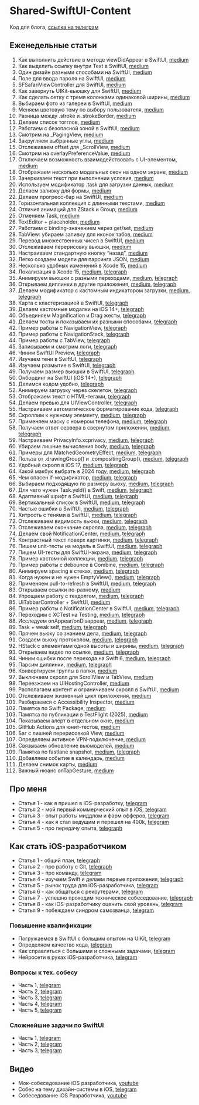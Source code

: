 # Shared-SwiftUI-Content
Код для блога, [ссылка на телеграм](https://t.me/easy_dev991)

## Еженедельные статьи

1. Как выполнить действие в методе viewDidAppear в SwiftUI, [medium](https://oleg991.medium.com/f205bb214eea)
2. Как выделить ссылку внутри Text в SwiftUI, [medium](https://oleg991.medium.com/f0f689c20b0d)
3. Один дизайн разными способами на SwiftUI, [medium](https://oleg991.medium.com/4d3ebf33f237)
4. Поле для ввода пароля на SwiftUI, [medium](https://oleg991.medium.com/bedbeeda1db6)
5. SFSafariViewController для SwiftUI, [medium](https://oleg991.medium.com/7c3efc84fb63)
6. Как завернуть UIKit-вьюшку для SwiftUI, [medium](https://oleg991.medium.com/5411e2a6ca37)
7. Как сделать сетку с тремя колонками одинаковой ширины, [medium](https://oleg991.medium.com/b906f6ddbd98)
8. Выбираем фото из галереи в SwiftUI, [medium](https://oleg991.medium.com/7b71191ad6ca)
9. Меняем цветовую тему по выбору пользователя, [medium](https://oleg991.medium.com/3e748d9cfeab)
10. Разница между .stroke и .strokeBorder, [medium](https://oleg991.medium.com/bc1a9858ee0d)
11. Делаем список тогглов, [medium](https://oleg991.medium.com/2750d6f8020c)
12. Работаем с безопасной зоной в SwiftUI, [medium](https://oleg991.medium.com/a9df69dc011f)
13. Смотрим на _PagingView, [medium](https://oleg991.medium.com/362b5e9f3618)
14. Закругляем выбранные углы, [medium](https://oleg991.medium.com/4e40dd475253)
15. Отслеживаем offset для _ScrollView, [medium](https://oleg991.medium.com/8ddbc57b5120)
16. Смотрим на overlayPreferenceValue, [medium](https://oleg991.medium.com/2af4d260d2d6)
17. Отключаем возможность взаимодействовать с UI-элементом, [medium](https://oleg991.medium.com/fc77f82daa73)
18. Отображаем несколько модальных окон на одном экране, [medium](https://oleg991.medium.com/8cfc4a1155b2)
19. Зачеркиваем текст при выполнении условия, [medium](https://oleg991.medium.com/a10f181352b2)
20. Используем модификатор .task для загрузки данных, [medium](https://oleg991.medium.com/d093a4e719b7)
21. Делаем заливку для формы, [medium](https://oleg991.medium.com/55b4ea5c707d)
22. Делаем прогресс-бар на SwiftUI, [medium](https://oleg991.medium.com/69420393932b)
23. Горизонтальная коллекция с длинными текстами, [medium](https://oleg991.medium.com/f0db4529748b)
24. Отличия анимаций для ZStack и Group, [medium](https://oleg991.medium.com/a85a87719cb1)
25. Отменяем Task, [medium](https://oleg991.medium.com/83a445452c2f)
26. TextEditor + placeholder, [medium](https://oleg991.medium.com/f74deb3f143d)
27. Работаем с binding-значением через get/set, [medium](https://oleg991.medium.com/e6f195f60adb)
28. TabView: убираем заливку для иконок табов, [medium](https://oleg991.medium.com/80624f2894af)
29. Перевод множественных чисел в SwiftUI, [medium](https://oleg991.medium.com/abba83455784)
30. Отслеживаем перерисовку вьюшки, [medium](https://oleg991.medium.com/e18454503e70)
31. Настраиваем стандартную кнопку “назад”, [medium](https://oleg991.medium.com/c3b8859442b7)
32. Легко создаем модели для парсинга JSON, [medium](https://oleg991.medium.com/c1ab9503dc5a)
33. Несколько удобных изменений в Xcode 15, [medium](https://oleg991.medium.com/d1c4a3e801fb)
34. Локализация в Xcode 15, [medium](https://oleg991.medium.com/7e28016a6f99), [telegraph](https://telegra.ph/Lokalizaciya-v-Xcode-15-09-30)
35. Анимируем вьюшки с разными переходами, [medium](https://oleg991.medium.com/8c5611719fc7), [telegraph](https://telegra.ph/Animiruem-vyushki-s-raznymi-perehodami-10-07)
36. Открываем диплинки в другие приложения, [medium](https://oleg991.medium.com/d18c09e061c5), [telegraph](https://telegra.ph/Otkryvaem-diplinki-v-drugie-prilozheniya-10-14)
37. Делаем модификатор с кастомным индикатором загрузки, [medium](https://oleg991.medium.com/3c5075ed0129), [telegraph](https://telegra.ph/37-Delaem-modifikator-s-kastomnym-indikatorom-zagruzki-10-21)
38. Карта с кластеризацией в SwiftUI, [telegraph](https://telegra.ph/38-Karta-s-klasterizaciej-v-SwiftUI-10-28)
39. Делаем кастомные модалки на iOS 14+, [telegraph](https://telegra.ph/Delaem-kastomnye-modalki-na-iOS-14-11-04)
40. Объединяем Magnification и Drag жесты, [telegraph](https://telegra.ph/40-Obedinyaem-Magnification-i-Drag-zhesty-11-11)
41. Делаем тосты и показываем их разными способами, [telegraph](https://telegra.ph/41-Delaem-tosty-i-pokazyvaem-ih-raznymi-sposobami-11-18)
42. Пример работы с NavigationView, [telegraph](https://telegra.ph/42-Primer-raboty-s-NavigationView-11-25)
43. Пример работы с NavigationStack, [telegraph](https://telegra.ph/43-Primer-raboty-s-NavigationStack-12-02)
44. Пример работы с TabView, [telegraph](https://telegra.ph/44-Primer-raboty-s-TabView-12-09)
45. Записываем и смотрим логи, [telegraph](https://telegra.ph/45-Zapisyvaem-i-smotrim-logi-12-16)
46. Чиним SwiftUI Preview, [telegraph](https://telegra.ph/46-CHinim-SwiftUI-Preview-12-23)
47. Изучаем тени в SwiftUI, [telegraph](https://telegra.ph/47-Izuchaem-teni-v-SwiftUI-12-30)
48. Изучаем размытие в SwiftUI, [telegraph](https://telegra.ph/48-Izuchaem-razmytie-v-SwiftUI-01-06)
49. Получаем размер вьюшки в SwiftUI, [telegraph](https://telegra.ph/Poluchaem-razmer-vyushki-v-SwiftUI-01-13)
50. Онбординг на SwiftUI (iOS 14+), [telegraph](https://telegra.ph/50-Onbording-na-SwiftUI-iOS-14-01-20)
51. Делимся кодом удобно, [telegraph](https://telegra.ph/51-Delimsya-kodom-udobno-01-21)
52. Анимируем загрузку через скелетон, [telegraph](https://telegra.ph/52-Animiruem-zagruzku-cherez-skeleton-02-03)
53. Отображаем текст с HTML-тегами, [telegraph](https://telegra.ph/53-Otobrazhaem-tekst-s-HTML-tegami-02-10)
54. Делаем превью для UIViewController, [telegraph](https://telegra.ph/54-Delaem-prevyu-dlya-UIViewController-02-17)
55. Настраиваем автоматическое форматирование кода, [telegraph](https://telegra.ph/55-Nastraivaem-avto-formatirovanie-koda-02-23)
56. Скроллим к нужному элементу, [medium](https://oleg991.medium.com/2ee89ec6fbb5), [telegraph](https://telegra.ph/56-Skrollim-k-nuzhnomu-ehlementu-03-01)
57. Применяем маску с номером телефона, [medium](https://oleg991.medium.com/df8d7e1d0841), [telegraph](https://telegra.ph/57-Primenyaem-masku-s-nomerom-telefona-03-09)
58. Получаем ответ сервера в свернутом приложении, [medium](https://oleg991.medium.com/9fa9c2c69aa0), [telegraph](https://telegra.ph/58-Poluchaem-otvet-servera-v-svernutom-prilozhenii-03-16)
59. Настраиваем PrivacyInfo.xcprivacy, [medium](https://oleg991.medium.com/64b9b48a77fa), [telegraph](https://telegra.ph/59-Nastraivaem-PrivacyInfoxcprivacy-03-23)
60. Убираем лишние вычисления body, [medium](https://oleg991.medium.com/a9a9b83d1920), [telegraph](https://telegra.ph/60-Ubiraem-lishnie-vychisleniya-body-03-30)
61. Примеры для MatchedGeometryEffect, [medium](https://oleg991.medium.com/61d2da9380fa), [telegraph](https://telegra.ph/61-Primery-dlya-MatchedGeometryEffect-04-05)
62. Польза от .drawingGroup() и .compositingGroup(), [medium](https://oleg991.medium.com/b65b026d96dc), [telegraph](https://telegra.ph/62-Polza-ot-drawingGroup-i-compositingGroup-04-12)
63. Удобный скролл в iOS 17, [medium](https://oleg991.medium.com/5f190b359559), [telegraph](https://telegra.ph/63-Udobnyj-skroll-v-iOS-17-04-16)
64. Какой макбук выбрать в 2024 году, [medium](https://oleg991.medium.com/1296d29ed4b2), [telegraph](https://telegra.ph/64-Kakoj-makbuk-vybrat-v-2024-godu-04-19)
65. Чем опасен if-модификатор, [medium](https://oleg991.medium.com/66a70a23362a), [telegraph](https://telegra.ph/65-CHem-opasen-if-modifikator-04-26)
66. Выбираем подходящую по размеру вьюху, [medium](https://oleg991.medium.com/90958a4b8e4e), [telegraph](https://telegra.ph/66-Vybiraem-podhodyashchuyu-po-razmeru-vyuhu-05-08)
67. Для чего нужен Task.yeld() в Swift, [medium](https://oleg991.medium.com/626ee5d94734), [telegraph](https://telegra.ph/67Dlya-chego-nuzhen-Taskyeld-v-Swift-05-16)
68. Адаптивный шрифт в SwiftUI, [medium](https://oleg991.medium.com/d1ee5bb59203), [telegraph](https://telegra.ph/68-Adaptivnyj-shrift-v-SwiftUI-05-24)
69. Вертикальный список в SwiftUI, [medium](https://oleg991.medium.com/ef91e049c965), [telegraph](https://telegra.ph/69-Vertikalnyj-spisok-v-SwiftUI-05-30)
70. Частые ошибки в SwiftUI, [medium](https://oleg991.medium.com/76235f7455f6), [telegraph](https://telegra.ph/70-CHastye-oshibki-v-SwiftUI-06-05)
71. Хитрость с тенями в SwiftUI, [medium](https://oleg991.medium.com/5fcb8892b4e1), [telegraph](https://telegra.ph/71-Hitrost-s-tenyami-v-SwiftUI-06-10)
72. Отслеживаем видимость вьюхи, [medium](https://oleg991.medium.com/1ac30b9c197e), [telegraph](https://telegra.ph/72-Otslezhivaem-vidimost-vyuhi-06-21)
73. Отслеживаем окончание скролла, [medium](https://oleg991.medium.com/626d68d2256b), [telegraph](https://telegra.ph/73-Otslezhivaem-okonchanie-skrolla-06-27)
74. Делаем свой NotificationCenter, [medium](https://oleg991.medium.com/953061869569), [telegraph](https://telegra.ph/74-Delaem-svoj-NotificationCenter-07-04)
75. Контрастный текст поверх картинки, [medium](https://oleg991.medium.com/ea394e5e4679), [telegraph](https://telegra.ph/75-Kontrastnyj-tekst-poverh-kartinki-07-12)
76. Пишем unit-тесты на модель в SwiftUI, [medium](https://oleg991.medium.com/e34a5cb85450), [telegraph](https://telegra.ph/76-Pishem-unit-testy-na-model-v-SwiftUI-07-19)
77. Пишем UI-тесты для SwiftUI-экрана, [medium](https://oleg991.medium.com/cb1acc7cde8a), [telegraph](https://telegra.ph/77-Pishem-UI-testy-dlya-SwiftUI-ehkrana-07-26)
78. Пример кастомной коллекции, [medium](https://oleg991.medium.com/eaac4cf070fa), [telegraph](https://telegra.ph/78-Primer-kastomnoj-kollekcii-08-03)
79. Пример работы с debounce в Combine, [medium](https://oleg991.medium.com/0a8d656bb747), [telegraph](https://telegra.ph/79-Primer-raboty-s-debounce-v-Combine-08-09)
80. Анимируем spacing в стеках, [medium](https://oleg991.medium.com/2c5b84824c82), [telegraph](https://telegra.ph/80-Animiruem-spacing-v-stekah-08-16)
81. Когда нужен и не нужен EmptyView(), [medium](https://oleg991.medium.com/88e2dd865fba), [telegraph](https://telegra.ph/81-Kogda-nuzhen-i-ne-nuzhen-EmptyView-08-22)
82. Применяем pull-to-refresh в SwiftUI, [medium](https://oleg991.medium.com/e02498d27d73), [telegraph](https://telegra.ph/82-Primenyaem-pull-to-refresh-v-SwiftUI-08-30)
83. Открываем ссылки по-разному, [medium](https://oleg991.medium.com/c94cb2c58d7b)
84. Упрощаем работу с техдолгом, [medium](https://oleg991.medium.com/f5b4b2670b84), [telegraph](https://telegra.ph/84-Uproshchaem-rabotu-s-tehdolgom-09-13)
85. UITabbarController + SwiftUI, [medium](https://oleg991.medium.com/47e66fbe3ac9)
86. Пример работы с NotificationCenter в SwiftUI, [medium](https://oleg991.medium.com/7495cd5e0c10), [telegraph](https://telegra.ph/86-Primer-raboty-s-NotificationCenter-v-SwiftUI-09-27)
87. Переходим с XCTest на Testing, [medium](https://oleg991.medium.com/7779d3201d85), [telegraph](https://telegra.ph/87-Perehodim-s-XCTest-na-Testing-10-04)
88. Исследуем onAppear/onDisappear, [medium](https://oleg991.medium.com/64dece63422b), [telegraph](https://telegra.ph/88-Issleduem-onAppearonDisappear-10-11)
89. Task + weak self, [medium](https://oleg991.medium.com/ff7263123e6b), [telegraph](https://telegra.ph/89-Task--weak-self-10-18)
90. Прячем вьюху со знанием дела, [medium](https://oleg991.medium.com/ca02e90e5d25), [telegraph](https://telegra.ph/90-Pryachem-vyuhu-so-znaniem-dela-10-25)
91. Создаем вьюху протоколом, [medium](https://oleg991.medium.com/0ef5bbc4662d), [telegraph](https://telegra.ph/91-Sozdaem-vyuhu-protokolom-11-01)
92. HStack с элементами одной высоты и ширины, [medium](https://oleg991.medium.com/54d63b3773f9), [telegraph](https://telegra.ph/92-HStack-s-ehlementami-odnoj-vysoty-i-shiriny-11-08)
93. Открываем видео по ссылке, [medium](https://oleg991.medium.com/0767b77ac562), [telegraph](https://telegra.ph/93-Otkryvaem-video-po-ssylke-11-15)
94. Чиним ошибки после перехода на Swift 6, [medium](https://oleg991.medium.com/beb2f1b153cb), [telegraph](https://telegra.ph/94-CHinim-oshibki-posle-perehoda-na-Swift-6-11-22)
95. Парсим диплинки, [medium](https://oleg991.medium.com/7b5985488382), [telegraph](https://telegra.ph/95-Parsim-diplinki-11-29)
96. Конвертируем группы в папки, [medium](https://oleg991.medium.com/dbb469cfa6db)
97. Выключаем скролл для ScrollView и TabView, [medium](https://oleg991.medium.com/9b1b32d1be03)
98. Переезжаем на UIHostingController, [medium](https://oleg991.medium.com/c38bdb9bc5ff)
99. Располагаем контент и ограничиваем скролл в SwiftUI, [medium](https://oleg991.medium.com/dbad0586db76)
100. Отслеживаем жизненный цикл приложения, [medium](
https://oleg991.medium.com/239726860eae)
101. Разбираемся с Accessibility Inspector, [medium](https://oleg991.medium.com/8b914794c1b5)
102. Памятка по Swift Package, [medium](https://medium.com/@oleg991/102-памятка-по-swift-package-4d8b79e00527)
103. Памятка по публикации в TestFlight (2025), [medium](https://oleg991.medium.com/c56fcf15a051)
104. Показываем алерт в отдельном окне, [medium](https://oleg991.medium.com/7707cef2a8bc)
105. GitHub Actions для юнит-тестов, [medium](https://oleg991.medium.com/f3b9f09cefb5)
106. Баг с лишней перерисовкой View, [medium](https://oleg991.medium.com/31a74a96f934)
107. Определяем активное VPN-подключение, [medium](https://oleg991.medium.com/ec4a1e558b7c)
108. Связываем обновление вьюмоделей, [medium](https://oleg991.medium.com/c7c49c1a932c)
109. Памятка по fastlane snapshot, [medium](https://oleg991.medium.com/e8f05cdaa894), [telegraph](https://telegra.ph/109-Pamyatka-po-fastlane-snapshot-02-23)
110. Добавляем событие в календарь, [medium](https://oleg991.medium.com/7fff0fda216e)
111. Делаем снимок карты, [medium](https://oleg991.medium.com/fd34d11a2482)
112. Важный нюанс onTapGesture, [medium](https://oleg991.medium.com/bcfdc4af52c5)

## Про меня
- Статья 1 - как я пришел в iOS-разработку, [telegram](https://t.me/easy_dev991/46)
- Статья 2 - мой первый коммерческий опыт в iOS, [telegram](https://t.me/easy_dev991/53)
- Статья 3 - опыт работы миддлом и фарм офферов, [telegram](https://t.me/easy_dev991/58)
- Статья 4 - как я стал ведущим и перешел на 400k, [telegram](https://t.me/easy_dev991/63)
- Статья 5 - про передачу опыта, [telegraph](https://telegra.ph/Pro-peredachu-opyta-07-06)

## Как стать iOS-разработчиком
- Статья 1 - общий план, [telegraph](https://telegra.ph/Kak-stat-iOS-razrabotchikom-02-23)
- Статья 2 - про работу с Git, [telegraph](https://telegra.ph/Pro-rabotu-s-Git-02-23)
- Статья 3 - про команду, [telegram](https://t.me/easy_dev991/84)
- Статья 4 - изучаем Swift и делаем первые приложения, [telegraph](https://telegra.ph/Izuchaem-Swift-i-delaem-pervye-prilozheniya-02-23)
- Статья 5 - рынок труда для iOS-разработчика, [telegram](https://t.me/easy_dev991/91)
- Статья 6 - как общаться с рекрутерами, [telegram](https://t.me/easy_dev991/93)
- Статья 7 - успешно проходим техническое собеседование, [telegraph](https://telegra.ph/Uspeshno-prohodim-tehnicheskoe-sobesedovanie-02-23)
- Статья 8 - как iOS-разработчику оценить свой уровень, [telegram](https://t.me/easy_dev991/97)
- Статья 9 - побеждаем синдром самозванца, [telegram](https://t.me/easy_dev991/99)

### Повышение квалификации
- Погружаемся в SwiftUI с большим опытом на UIKit, [telegram](https://t.me/easy_dev991/123)
- Определяем качество кода, [telegram](https://t.me/easy_dev991/125)
- Как справляться с большими и сложными задачами, [telegram](https://t.me/easy_dev991/128)
- Нейросети в руках iOS-разработчика, [telegram](https://t.me/easy_dev991/170)

### Вопросы к тех. собесу
- Часть 1, [telegram](https://t.me/easy_dev991/113)
- Часть 2, [telegram](https://t.me/easy_dev991/115)
- Часть 3, [telegram](https://t.me/easy_dev991/117)
- Часть 4, [telegram](https://t.me/easy_dev991/119)
- Часть 5, [telegram](https://t.me/easy_dev991/121)

### Сложнейшие задачи по SwiftUI
- Часть 1, [telegram](https://t.me/easy_dev991/104)
- Часть 2, [telegram](https://t.me/easy_dev991/107)
- Часть 3, [telegram](https://t.me/easy_dev991/109)

## Видео
- Мок-собеседование iOS разработчика, [youtube](https://www.youtube.com/watch?v=MyzNw60Swww)
- Собес на тему дизайн-системы в iOS, [telegram](https://t.me/easy_dev991/111)
- Собеседование iOS Разработчика, [youtube](https://www.youtube.com/watch?v=UBmT1XUw2Dk)
